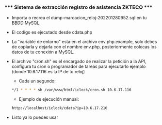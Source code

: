 ### *** Sistema de extracción registro de asistencia ZKTECO  ***

- Importa o recrea el dump-marcacion_reloj-202201280952.sql en tu BBDD MySQL.
- El codigo es ejecutado desde cdata.php
- La "variable de entorno" esta en el archivo env.php.example, solo debes de copiarla y dejarla con el nombre env.php, posteriormente colocas los datos de tu conexión a MySQL.
- El archivo "cron.sh" es el encargado de realizar la petición a la API, configura tu cron o programador de tareas para ejecutarlo ejemplo (donde 10.6.17.116 es la IP de tu reloj)
  - Cada un segundo:
    
  ```bash
  */1 * * * * sh /var/www/html/iclock/cron.sh 10.6.17.116
  ```

  - Ejemplo de ejecución  manual:
  ```bash
  http://localhost/iclock/cdata?ip=10.6.17.216
  ```
- Listo ya lo puedes usar
